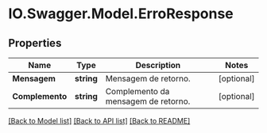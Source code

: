 # IO.Swagger.Model.ErroResponse
## Properties

Name | Type | Description | Notes
------------ | ------------- | ------------- | -------------
**Mensagem** | **string** | Mensagem de retorno. | [optional] 
**Complemento** | **string** | Complemento da mensagem de retorno. | [optional] 

[[Back to Model list]](../README.md#documentation-for-models) [[Back to API list]](../README.md#documentation-for-api-endpoints) [[Back to README]](../README.md)


